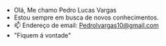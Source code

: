 - Olá, Me chamo Pedro Lucas Vargas
- Estou sempre em busca de novos conhecimentos.
- 📫 Endereço de email: Pedrolvargas10@gmail.com
- "Fiquem á vontade"



<!---
PEDROlVARGAS/PEDROlVARGAS is a ✨ special ✨ repository because its `README.md` (this file) appears on your GitHub profile.
You can click the Preview link to take a look at your changes.
--->
